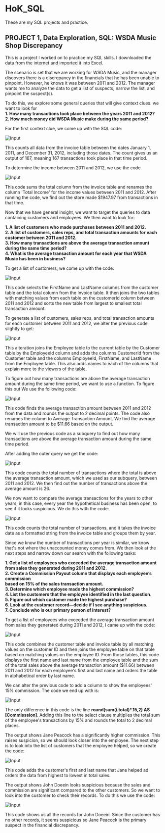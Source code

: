 # HoK_SQL
These are my SQL projects and practice.

## PROJECT 1, Data Exploration, SQL: WSDA Music Shop Discrepancy

This is a project I worked on to practice my SQL skills. I downloaded the data from the internet and imported it into Excel.  

The scenario is set that we are working for WSDA Music, and the manager discovers there is a discrepancy in the financials that he has been unable to pinpoint. However, he knows it was between 2011 and 2012. The manager wants me to analyze the data to get a list of suspects, narrow the list, and pinpoint the suspect(s).  

To do this, we explore some general queries that will give context clues. we want to look for  
**1. How many transactions took place between the years 2011 and 2012?  
2. How much money did WSDA Music make during the same period?**  
  
For the first context clue, we come up with the SQL code:  
  
![Input](WSDA_Images/1_1Code.png)
  
This counts all data from the invoice table between the dates January 1, 2011, and December 31, 2012, including those dates. The count gives us an output of 167, meaning 167 transactions took place in that time period.  

To determine the income between 2011 and 2012, we use the code  

![Input](WSDA_Images/1_2Code.png)

This code sums the total column from the invoice table and renames the column 'Total Income' for the income values between 2011 and 2012. After running the code, we find out the store made $1947.97 from transactions in that time.

Now that we have general insight, we want to target the queries to data containing customers and employees. We then want to look for:

**1. A list of customers who made purchases between 2011 and 2012.  
2. A list of customers, sales reps, and total transaction amounts for each customer 
between 2011 and 2012.  
3. How many transactions are above the average transaction amount during the same 
time period?  
4. What is the average transaction amount for each year that WSDA Music has been 
in business?**  

To get a list of customers, we come up with the code:

![Input](WSDA_Images/2_1Code.png)

This code selects the FirstName and LastName columns from the customer table and the total column from the Invoice table. It then joins the two tables with matching values from each table on the customerId column between 2011 and 2012 and sorts the new table from largest to smallest total transaction amount.


To generate a list of customers, sales reps, and total transaction amounts for each customer 
between 2011 and 2012, we alter the previous code slightly to get:

![Input](WSDA_Images/2_2Code.png)

This alteration joins the Employee table to the current table by the Customer table by the EmployeeId column and adds the columns CustomerId from the Customer table and the columns EmployeeId, FirstName, and LastName from the Employee table. This also adds names to each of the columns that explain more to the viewers of the table.

To figure out how many transactions are above the average transaction amount during the same 
time period, we want to use a function. To figure this out We use the following code:

![Input](WSDA_Images/2_3Code.png)

This code finds the average transaction amount between 2011 and 2012 from the data and rounds the output to 2 decimal points. The code also renames the column to Average Transaction Amount.
We find the average transaction amount to be $11.66 based on the output.

We will use the previous code as a subquery to find out how many transactions are above the average transaction amount during the same time period.

After adding the outer query we get the code:

![Input](WSDA_Images/2_3_2Code.png)

This code counts the total number of transactions where the total is above the average transaction amount, which we used as our subquery, between 2011 and 2012. We then find out the number of transactions above the average amount is 26.


We now want to compare the average transactions for the years to other years, in this case, every year the hypothetical business has been open, to see if it looks suspicious. We do this with the code:

![Input](WSDA_Images/2_4Code.png)

This code counts the total number of transactions, and it takes the invoice date as a formatted string from the invoice table and groups them by year.

Since we know the number of transactions per year is similar, we know that's not where the unaccounted money comes from. We then look at the next steps and narrow down our search with the following tasks:

**1. Get a list of employees who exceeded the average transaction amount from sales they 
generated during 2011 and 2012.  
2. Create a Commission Payout column that displays each employee’s commission   
based on 15% of the sales transaction amount.  
3. Determine which employee made the highest commission?  
4. List the customers that the employee identified in the last question.  
5. Figure out which customer made the highest purchase?  
6. Look at the customer record—decide if I see anything suspicious.  
7. Conclude who is our primary person of interest?**  

To get a list of employees who exceeded the average transaction amount from sales they 
generated during 2011 and 2012, I came up with the code:

![Input](WSDA_Images/3_1Code.png)

This code combines the customer table and invoice table by all matching values on the customer ID and then joins the employee table on that table based on matching values on the employee ID. From those tables, this code displays the first name and last name from the employee table and the sum of the total sales above the average transaction amount ($11.66) between 2011 and 2012 for each employee's first and last name and orders the table in alphabetical order by last name. 

We can alter the previous code to add a column to show the employees' 15% commission. The code we end up with is:

![Input](WSDA_Images/3_2Code.png)

The only difference in this code is the line **round(sum(i.total)*.15,2) AS \[Commisssion\]**. Adding this line to the select clause multiplies the total sum of the employee's transactions by 15% and rounds the total to 2 decimal places. 

The output shows Jane Peacock has a significantly higher commission. This raises suspicion, so we should look closer into the employee. The next step is to look into the list of customers that the employee helped, so we create the code:

![Input](WSDA_Images/3_4Code.png)

This code adds the customer's first and last name that Jane helped ad orders the data from highest to lowest in total sales.

The output shows John Doeein looks suspicious because the sales and commission are significant compared to the other customers. So we want to look into the customer to check their records. To do this we use the code:  

![Input](WSDA_Images/3_6Code.png)

This code shows us all the records for John Doeein. Since the customer has no other records, it seems suspicious so Jane Peacock is the primary suspect in the financial discrepancy.


